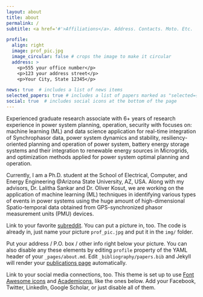 ```yaml
---
layout: about
title: about
permalink: /
subtitle: <a href='#'>Affiliations</a>. Address. Contacts. Moto. Etc.

profile:
  align: right
  image: prof_pic.jpg
  image_circular: false # crops the image to make it circular
  address: >
    <p>555 your office number</p>
    <p>123 your address street</p>
    <p>Your City, State 12345</p>

news: true  # includes a list of news items
selected_papers: true # includes a list of papers marked as "selected={true}"
social: true  # includes social icons at the bottom of the page
---
```


Experienced graduate research associate with 6+ years of research experience
in power system planning, operation, security with focuses on: machine learning (ML)
and data science application for real-time integration of Synchrophasor data,
power system dynamics and stability, resiliency-oriented planning and operation of 
power system, battery energy storage systems and their integration to renewable energy sources in Microgrids, and optimization methods applied for power system optimal planning and operation.

Currently, I am a Ph.D. student at the School of Electrical, Computer, and Energy 
Engineering @Arizona State University, AZ, USA. Along with my advisors, Dr. Lalitha Sankar
and Dr. Oliver Kosut, we are working on the application of machine learning (ML) techniques 
in identifying various types of events in power systems using the huge amount of 
high-dimensional Spatio-temporal data obtained from GPS-synchronized 
phasor measurement units (PMU) devices. 


Link to your favorite [subreddit](http://reddit.com). You can put a picture in, too. The code is already in, just name your picture `prof_pic.jpg` and put it in the `img/` folder.

Put your address / P.O. box / other info right below your picture. You can also disable any these elements by editing `profile` property of the YAML header of your `_pages/about.md`. Edit `_bibliography/papers.bib` and Jekyll will render your [publications page](/al-folio/publications/) automatically.

Link to your social media connections, too. This theme is set up to use [Font Awesome icons](http://fortawesome.github.io/Font-Awesome/) and [Academicons](https://jpswalsh.github.io/academicons/), like the ones below. Add your Facebook, Twitter, LinkedIn, Google Scholar, or just disable all of them.

